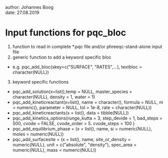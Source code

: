 author: Johannes Boog    
date: 27.08.2019    

# Input functions for pqc_bloc

1. function to read in complete *.pqc file and/or phreeqc-stand-alone input file
2. generic function to add a keyword specific bloc
  * e.g. pqc_add_bloc(skey=c("SURFACE", "RATES",...), textbloc = character(NULL))
3. keyword specific functions
  * pqc_add_solution(x=list(),temp = NULL, master_species = character(NULL), density = 1, water = 1)
  * pqc_add_kineticreactant(x=list(), name = character(), formula = NULL, m = numeric(), parameter = NULL, tol = 1e-8, rate = character(NULL))
  * pqc_add_kineticreactants(x = list(), data = tibble(NULL)) 
  * pqc_add_kinetics_options(runge_kutta = 3, step_devide = 1, bad_steps = 500, cvode = FALSE, cvode_order = 5. cvode_steps = 100 )
  * pqc_add_equilibrium_phase = (x = list(), name, si = numeric(NULL), moles = numeric(NULL))
  * pqc_add_surfacesite = (x = list(), name, site_or_density = numeric(NULL), unit = c("absolute", "density"), spec_area = numeric(NULL), mass = numeric(NULL))
